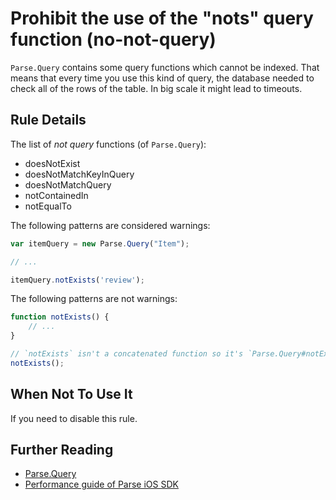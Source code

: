 # Prohibit the use of the "nots" query function (no-not-query)

`Parse.Query` contains some query functions which cannot be indexed. That means
that every time you use this kind of query, the database needed to check all of
the rows of the table. In big scale it might lead to timeouts.


## Rule Details

The list of *not query* functions (of `Parse.Query`):
- doesNotExist
- doesNotMatchKeyInQuery
- doesNotMatchQuery
- notContainedIn
- notEqualTo


The following patterns are considered warnings:

```js
var itemQuery = new Parse.Query("Item");

// ...

itemQuery.notExists('review');
```


The following patterns are not warnings:

```js
function notExists() {
    // ...
}

// `notExists` isn't a concatenated function so it's `Parse.Query#notExists`
notExists();
```


## When Not To Use It

If you need to disable this rule.


## Further Reading

- [Parse.Query](http://parse.com/docs/js/api/symbols/Parse.Query.html#doesNotExist)
- [Performance guide of Parse iOS SDK](https://parse.com/docs/ios/guide#performance)
